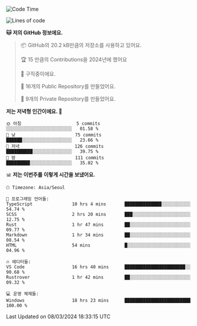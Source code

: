   <!--START_SECTION:waka-->
![Code Time](http://img.shields.io/badge/Code%20Time-431%20hrs%2059%20mins-blue)

![Lines of code](https://img.shields.io/badge/%EC%A0%80%EB%8A%94%20%EC%97%AC%ED%83%9C%EA%B9%8C%EC%A7%80%20-208.0%20thousand%20%EC%A4%84%EC%9D%98%20%EC%BD%94%EB%93%9C%EB%A5%BC%20%EC%9E%91%EC%84%B1%ED%96%88%EC%96%B4%EC%9A%94.-blue)

**🐱 저의 GitHub 정보에요.** 

> 📦 GitHub의 20.2 kB만큼의 저장소를 사용하고 있어요. 
 > 
> 🏆 15 만큼의 Contributions을 2024년에 했어요
 > 
> 💼 구직중이에요.
 > 
> 📜 16개의 Public Repository를 만들었어요. 
 > 
> 🔑 9개의 Private Repository를 만들었어요. 
 > 
**저는 저녁형 인간이에요. 🦉** 

```text
🌞 아침                     5 commits           ░░░░░░░░░░░░░░░░░░░░░░░░░   01.58 % 
🌆 낮　                     75 commits          ██████░░░░░░░░░░░░░░░░░░░   23.66 % 
🌃 저녁                     126 commits         ██████████░░░░░░░░░░░░░░░   39.75 % 
🌙 밤　                     111 commits         █████████░░░░░░░░░░░░░░░░   35.02 % 
```


📊 **저는 이번주를 이렇게 시간을 보냈어요.** 

```text
🕑︎ Timezone: Asia/Seoul

💬 프로그래밍 언어들: 
TypeScript               10 hrs 4 mins       ██████████████░░░░░░░░░░░   54.74 % 
SCSS                     2 hrs 20 mins       ███░░░░░░░░░░░░░░░░░░░░░░   12.75 % 
Rust                     1 hr 47 mins        ██░░░░░░░░░░░░░░░░░░░░░░░   09.77 % 
Markdown                 1 hr 34 mins        ██░░░░░░░░░░░░░░░░░░░░░░░   08.54 % 
HTML                     54 mins             █░░░░░░░░░░░░░░░░░░░░░░░░   04.96 % 

🔥 에디터들: 
VS Code                  16 hrs 40 mins      ███████████████████████░░   90.68 % 
Rustrover                1 hr 42 mins        ██░░░░░░░░░░░░░░░░░░░░░░░   09.32 % 

💻 운영 체제들: 
Windows                  18 hrs 23 mins      █████████████████████████   100.00 % 
```


 Last Updated on 08/03/2024 18:33:15 UTC
<!--END_SECTION:waka-->

